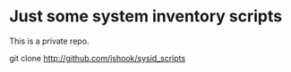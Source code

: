 # Just some system inventory scripts

This is a private repo.

   git clone http://github.com/jshook/sysid_scripts
